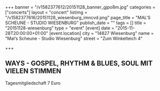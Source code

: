 +++
banner = "/v1582377612/20151128_banner_gjpo8m.jpg"
categories = ["concerts"]
layout = "concert"
listimg = "/v1582377616/20151128_wiesenburg_imncvd.png"
page_title = "MAL‘S SCHEUNE - STUDIO WIESENBURG"
publish_date = ""
tags = []
title = "20151128-wiesenburg"
type = "event"
[event]
date = "2015-11-28T20:00:00+01:00"
[event.location]
city = "14827 Wiesenburg"
name = "Mal‘s Scheune - Studio Wiesenburg"
street = "Zum Winkelteich 4"

+++
## WAYS - GOSPEL, RHYTHM & BLUES, SOUL MIT VIELEN STIMMEN

Tagesmitgliedschaft 7 Euro
